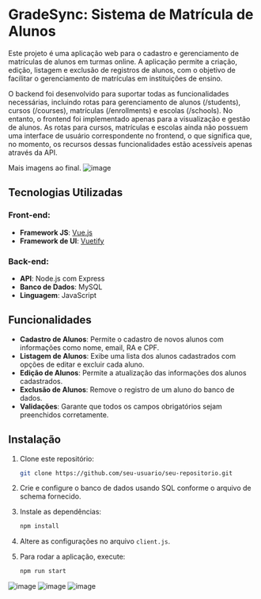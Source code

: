 # GradeSync: Sistema de Matrícula de Alunos

Este projeto é uma aplicação web para o cadastro e gerenciamento de matrículas de alunos em turmas online. A aplicação permite a criação, edição, listagem e exclusão de registros de alunos, com o objetivo de facilitar o gerenciamento de matrículas em instituições de ensino.

O backend foi desenvolvido para suportar todas as funcionalidades necessárias, incluindo rotas para gerenciamento de alunos (/students), cursos (/courses), matrículas (/enrollments) e escolas (/schools). No entanto, o frontend foi implementado apenas para a visualização e gestão de alunos. As rotas para cursos, matrículas e escolas ainda não possuem uma interface de usuário correspondente no frontend, o que significa que, no momento, os recursos dessas funcionalidades estão acessíveis apenas através da API.

Mais imagens ao final.
![image](https://github.com/user-attachments/assets/6fa4b974-e14c-478a-ad01-50d1eab593bc)


## Tecnologias Utilizadas

### Front-end:
- **Framework JS**: [Vue.js](https://vuejs.org/)
- **Framework de UI**: [Vuetify](https://vuetifyjs.com/)

### Back-end:
- **API**: Node.js com Express
- **Banco de Dados**: MySQL
- **Linguagem**: JavaScript

## Funcionalidades

- **Cadastro de Alunos**: Permite o cadastro de novos alunos com informações como nome, email, RA e CPF.
- **Listagem de Alunos**: Exibe uma lista dos alunos cadastrados com opções de editar e excluir cada aluno.
- **Edição de Alunos**: Permite a atualização das informações dos alunos cadastrados.
- **Exclusão de Alunos**: Remove o registro de um aluno do banco de dados.
- **Validações**: Garante que todos os campos obrigatórios sejam preenchidos corretamente.


## Instalação

1. Clone este repositório:

    ```bash
    git clone https://github.com/seu-usuario/seu-repositorio.git
    ```

2. Crie e configure o banco de dados usando SQL conforme o arquivo de schema fornecido.

3. Instale as dependências:

    ```bash
    npm install
    ```

4. Altere as configurações no arquivo `client.js`.

5. Para rodar a aplicação, execute:

    ```bash
    npm run start
    ```

![image](https://github.com/user-attachments/assets/56357511-7477-4a54-adb4-938590d814f3)
![image](https://github.com/user-attachments/assets/43c6dc1e-b025-468b-947b-17a51480b682)
![image](https://github.com/user-attachments/assets/abb4ad71-9321-4f99-8849-fd88bbd7f2c5)


